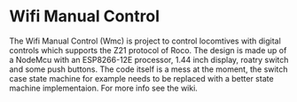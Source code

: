 Wifi Manual Control
=====================

The Wifi Manual Control (Wmc) is project to control locomtives with digital controls which supports the Z21 protocol of Roco. 
The design is made up of a NodeMcu with an ESP8266-12E processor, 1.44 inch display, roatry switch and some push buttons. 
The code itself is a mess at the moment, the switch case state machine for example needs to be replaced with a better state machine implementaion.
For more info see the wiki. 